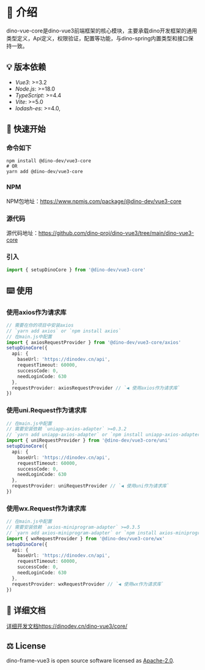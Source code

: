 
# 🦖 介绍
dino-vue-core是dino-vue3前端框架的核心模块，主要承载dino开发框架的通用类型定义，Api定义，权限验证，配置等功能，与dino-spring内置类型和接口保持一致。

## 💡 版本依赖
- *Vue3*: >=3.2
- *Node.js*: >=18.0
- *TypeScript*: >=4.4
- *Vite*: >=5.0
- *lodash-es*: >=4.0,

## 🚀 快速开始

### 命令如下
```shell
npm install @dino-dev/vue3-core
# OR
yarn add @dino-dev/vue3-core

```

### NPM
NPM包地址：https://www.npmjs.com/package/@dino-dev/vue3-core

### 源代码
源代码地址：https://github.com/dino-proj/dino-vue3/tree/main/dino-vue3-core

### 引入
```ts
import { setupDinoCore } from '@dino-dev/vue3-core'


```

## ⌨️ 使用

### 使用axios作为请求库
```ts
// 需要在你的项目中安装axios
// `yarn add axios` or `npm install axios`
// 在main.js中配置
import { axiosRequestProvider } from '@dino-dev/vue3-core/axios'
setupDinoCore({
  api: {
    baseUrl: 'https://dinodev.cn/api',
    requestTimeout: 60000,
    successCode: 0,
    needLoginCode: 630
  },
  requestProvider: axiosRequestProvider // `◀️ 使用axios作为请求库`
})
```

### 使用uni.Request作为请求库
```ts
// 在main.js中配置
// 需要安装依赖 `uniapp-axios-adapter` >=0.3.2
// `yarn add uniapp-axios-adapter` or `npm install uniapp-axios-adapter`
import { uniRequestProvider } from '@dino-dev/vue3-core/uni'
setupDinoCore({
  api: {
    baseUrl: 'https://dinodev.cn/api',
    requestTimeout: 60000,
    successCode: 0,
    needLoginCode: 630
  },
  requestProvider: uniRequestProvider // `◀️ 使用uni作为请求库`
})
```

### 使用wx.Request作为请求库
```ts
// 在main.js中配置
// 需要安装依赖 `axios-miniprogram-adapter` >=0.3.5
// `yarn add axios-miniprogram-adapter` or `npm install axios-miniprogram-adapter`
import { wxRequestProvider } from '@dino-dev/vue3-core/wx'
setupDinoCore({
  api: {
    baseUrl: 'https://dinodev.cn/api',
    requestTimeout: 60000,
    successCode: 0,
    needLoginCode: 630
  },
  requestProvider: wxRequestProvider // `◀️ 使用wx作为请求库`
})
```


## 📃 详细文档
[详细开发文档](https://dinodev.cn/dino-vue3/core/)https://dinodev.cn/dino-vue3/core/

## ⚖ License

dino-frame-vue3 is open source software licensed as [Apache-2.0](./LICENSE).
